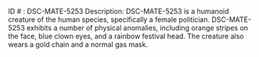 ID # : DSC-MATE-5253
Description: DSC-MATE-5253 is a humanoid creature of the human species, specifically a female politician. DSC-MATE-5253 exhibits a number of physical anomalies, including orange stripes on the face, blue clown eyes, and a rainbow festival head. The creature also wears a gold chain and a normal gas mask.
